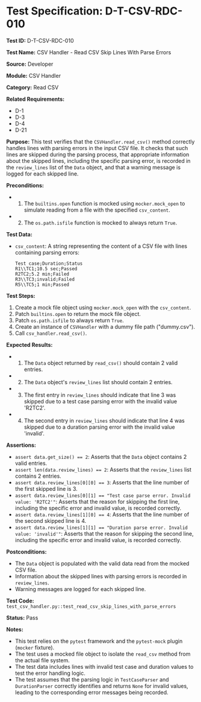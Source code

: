 # Test Specification: D-T-CSV-RDC-010

**Test ID:** D-T-CSV-RDC-010

**Test Name:** CSV Handler - Read CSV Skip Lines With Parse Errors

**Source:** Developer

**Module:** CSV Handler

**Category:** Read CSV

**Related Requirements:**

*   D-1
*   D-3
*   D-4
*   D-21

**Purpose:**
This test verifies that the `CSVHandler.read_csv()` method correctly handles lines with parsing errors in the input CSV file. It checks that such lines are skipped during the parsing process, that appropriate information about the skipped lines, including the specific parsing error, is recorded in the `review_lines` list of the `Data` object, and that a warning message is logged for each skipped line.

**Preconditions:**

*   1) The `builtins.open` function is mocked using `mocker.mock_open` to simulate reading from a file with the specified `csv_content`.
*   2) The `os.path.isfile` function is mocked to always return `True`.

**Test Data:**

*   `csv_content`: A string representing the content of a CSV file with lines containing parsing errors:
    ```csv
    Test case;Duration;Status
    R1\\TC1;10.5 sec;Passed
    R2TC2;5.2 min;Failed
    R3\\TC3;invalid;Failed
    R5\\TC5;1 min;Passed
    ```

**Test Steps:**

1.  Create a mock file object using `mocker.mock_open` with the `csv_content`.
2.  Patch `builtins.open` to return the mock file object.
3.  Patch `os.path.isfile` to always return `True`.
4.  Create an instance of `CSVHandler` with a dummy file path ("dummy.csv").
5.  Call `csv_handler.read_csv()`.

**Expected Results:**

*   1) The `Data` object returned by `read_csv()` should contain 2 valid entries.
*   2) The `Data` object's `review_lines` list should contain 2 entries.
*   3) The first entry in `review_lines` should indicate that line 3 was skipped due to a test case parsing error with the invalid value 'R2TC2'.
*   4) The second entry in `review_lines` should indicate that line 4 was skipped due to a duration parsing error with the invalid value 'invalid'.

**Assertions:**

*   `assert data.get_size() == 2`: Asserts that the `Data` object contains 2 valid entries.
*   `assert len(data.review_lines) == 2`: Asserts that the `review_lines` list contains 2 entries.
*   `assert data.review_lines[0][0] == 3`: Asserts that the line number of the first skipped line is 3.
*   `assert data.review_lines[0][1] == "Test case parse error. Invalid value: 'R2TC2'"`: Asserts that the reason for skipping the first line, including the specific error and invalid value, is recorded correctly.
*   `assert data.review_lines[1][0] == 4`: Asserts that the line number of the second skipped line is 4.
*   `assert data.review_lines[1][1] == "Duration parse error. Invalid value: 'invalid'"`: Asserts that the reason for skipping the second line, including the specific error and invalid value, is recorded correctly.

**Postconditions:**

*   The `Data` object is populated with the valid data read from the mocked CSV file.
*   Information about the skipped lines with parsing errors is recorded in `review_lines`.
*   Warning messages are logged for each skipped line.

**Test Code:** `test_csv_handler.py::test_read_csv_skip_lines_with_parse_errors`

**Status:** Pass

**Notes:**

*   This test relies on the `pytest` framework and the `pytest-mock` plugin (`mocker` fixture).
*   The test uses a mocked file object to isolate the `read_csv` method from the actual file system.
*   The test data includes lines with invalid test case and duration values to test the error handling logic.
*   The test assumes that the parsing logic in `TestCaseParser` and `DurationParser` correctly identifies and returns `None` for invalid values, leading to the corresponding error messages being recorded.
